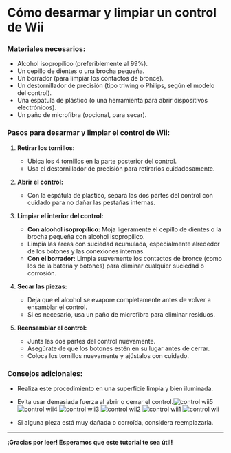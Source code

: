 # Cómo desarmar y limpiar un control de Wii

### Materiales necesarios:
- Alcohol isopropílico (preferiblemente al 99%).
- Un cepillo de dientes o una brocha pequeña.
- Un borrador (para limpiar los contactos de bronce).
- Un destornillador de precisión (tipo triwing o Philips, según el modelo del control).
- Una espátula de plástico (o una herramienta para abrir dispositivos electrónicos).
- Un paño de microfibra (opcional, para secar).

### Pasos para desarmar y limpiar el control de Wii:

1. **Retirar los tornillos:**
   - Ubica los 4 tornillos en la parte posterior del control.
   - Usa el destornillador de precisión para retirarlos cuidadosamente.

2. **Abrir el control:**
   - Con la espátula de plástico, separa las dos partes del control con cuidado para no dañar las pestañas internas.

3. **Limpiar el interior del control:**
   - **Con alcohol isopropílico:** Moja ligeramente el cepillo de dientes o la brocha pequeña con alcohol isopropílico.
   - Limpia las áreas con suciedad acumulada, especialmente alrededor de los botones y las conexiones internas.
   - **Con el borrador:** Limpia suavemente los contactos de bronce (como los de la batería y botones) para eliminar cualquier suciedad o corrosión.

4. **Secar las piezas:**
   - Deja que el alcohol se evapore completamente antes de volver a ensamblar el control.
   - Si es necesario, usa un paño de microfibra para eliminar residuos.

5. **Reensamblar el control:**
   - Junta las dos partes del control nuevamente.
   - Asegúrate de que los botones estén en su lugar antes de cerrar.
   - Coloca los tornillos nuevamente y ajústalos con cuidado.

### Consejos adicionales:
- Realiza este procedimiento en una superficie limpia y bien iluminada.
- Evita usar demasiada fuerza al abrir o cerrar el control.![control wii5](https://github.com/user-attachments/assets/62c71d40-17c0-490e-981f-cc50dfb5a8e9)
![control wii4](https://github.com/user-attachments/assets/0fce185b-0601-4b26-95e2-ae88fe7c53b7)
![control wii3](https://github.com/user-attachments/assets/a74a5544-2d17-41d0-b8c3-eae5858c249c)
![control wii2](https://github.com/user-attachments/assets/14083d21-480c-42e4-aabf-7abca102c45e)
![control wii1](https://github.com/user-attachments/assets/b540e416-c25c-40b5-b47e-d61b4454d735)
![control wii](https://github.com/user-attachments/assets/c367decb-7e7c-4069-baac-b95287ca2fcd)

- Si alguna pieza está muy dañada o corroída, considera reemplazarla.

---

**¡Gracias por leer! Esperamos que este tutorial te sea útil!**
